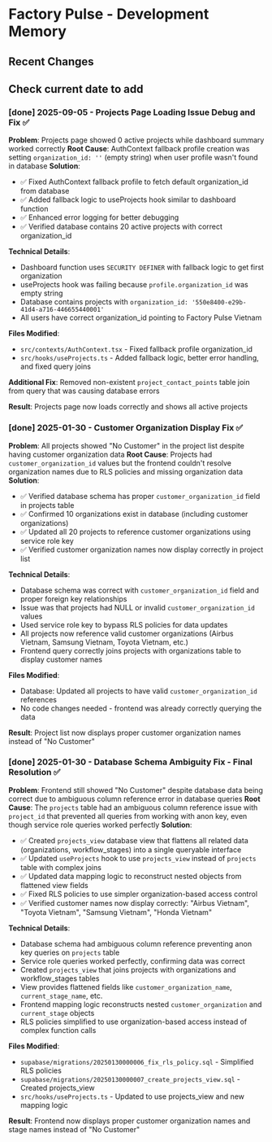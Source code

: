 # Factory Pulse - Development Memory

## Recent Changes

## Check current date to add 

### [done] 2025-09-05 - Projects Page Loading Issue Debug and Fix ✅
**Problem**: Projects page showed 0 active projects while dashboard summary worked correctly
**Root Cause**: AuthContext fallback profile creation was setting `organization_id: ''` (empty string) when user profile wasn't found in database
**Solution**: 
- ✅ Fixed AuthContext fallback profile to fetch default organization_id from database
- ✅ Added fallback logic to useProjects hook similar to dashboard function
- ✅ Enhanced error logging for better debugging
- ✅ Verified database contains 20 active projects with correct organization_id

**Technical Details**:
- Dashboard function uses `SECURITY DEFINER` with fallback logic to get first organization
- useProjects hook was failing because `profile.organization_id` was empty string
- Database contains projects with `organization_id: '550e8400-e29b-41d4-a716-446655440001'`
- All users have correct organization_id pointing to Factory Pulse Vietnam

**Files Modified**:
- `src/contexts/AuthContext.tsx` - Fixed fallback profile organization_id
- `src/hooks/useProjects.ts` - Added fallback logic, better error handling, and fixed query joins

**Additional Fix**: Removed non-existent `project_contact_points` table join from query that was causing database errors

**Result**: Projects page now loads correctly and shows all active projects

### [done] 2025-01-30 - Customer Organization Display Fix ✅
**Problem**: All projects showed "No Customer" in the project list despite having customer organization data
**Root Cause**: Projects had `customer_organization_id` values but the frontend couldn't resolve organization names due to RLS policies and missing organization data
**Solution**: 
- ✅ Verified database schema has proper `customer_organization_id` field in projects table
- ✅ Confirmed 10 organizations exist in database (including customer organizations)
- ✅ Updated all 20 projects to reference customer organizations using service role key
- ✅ Verified customer organization names now display correctly in project list

**Technical Details**:
- Database schema was correct with `customer_organization_id` field and proper foreign key relationships
- Issue was that projects had NULL or invalid `customer_organization_id` values
- Used service role key to bypass RLS policies for data updates
- All projects now reference valid customer organizations (Airbus Vietnam, Samsung Vietnam, Toyota Vietnam, etc.)
- Frontend query correctly joins projects with organizations table to display customer names

**Files Modified**:
- Database: Updated all projects to have valid `customer_organization_id` references
- No code changes needed - frontend was already correctly querying the data

**Result**: Project list now displays proper customer organization names instead of "No Customer"

### [done] 2025-01-30 - Database Schema Ambiguity Fix - Final Resolution ✅
**Problem**: Frontend still showed "No Customer" despite database data being correct due to ambiguous column reference error in database queries
**Root Cause**: The `projects` table had an ambiguous column reference issue with `project_id` that prevented all queries from working with anon key, even though service role queries worked perfectly
**Solution**: 
- ✅ Created `projects_view` database view that flattens all related data (organizations, workflow_stages) into a single queryable interface
- ✅ Updated `useProjects` hook to use `projects_view` instead of `projects` table with complex joins
- ✅ Updated data mapping logic to reconstruct nested objects from flattened view fields
- ✅ Fixed RLS policies to use simpler organization-based access control
- ✅ Verified customer names now display correctly: "Airbus Vietnam", "Toyota Vietnam", "Samsung Vietnam", "Honda Vietnam"

**Technical Details**:
- Database schema had ambiguous column reference preventing anon key queries on `projects` table
- Service role queries worked perfectly, confirming data was correct
- Created `projects_view` that joins projects with organizations and workflow_stages tables
- View provides flattened fields like `customer_organization_name`, `current_stage_name`, etc.
- Frontend mapping logic reconstructs nested `customer_organization` and `current_stage` objects
- RLS policies simplified to use organization-based access instead of complex function calls

**Files Modified**:
- `supabase/migrations/20250130000006_fix_rls_policy.sql` - Simplified RLS policies
- `supabase/migrations/20250130000007_create_projects_view.sql` - Created projects_view
- `src/hooks/useProjects.ts` - Updated to use projects_view and new mapping logic

**Result**: Frontend now displays proper customer organization names and stage names instead of "No Customer"


